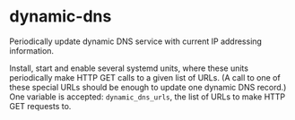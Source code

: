 dynamic-dns
===========

Periodically update dynamic DNS service with current IP addressing information.

Install, start and enable several systemd units, where these units periodically
make HTTP GET calls to a given list of URLs. (A call to one of these special
URLs should be enough to update one dynamic DNS record.) One variable is
accepted: `dynamic_dns_urls`, the list of URLs to make HTTP GET requests to.
